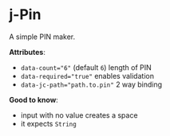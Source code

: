 # j-Pin

A simple PIN maker.

__Attributes__:
- `data-count="6"` (default `6`) length of PIN
- `data-required="true"` enables validation
- `data-jc-path="path.to.pin"` 2 way binding

__Good to know__:
- input with no value creates a space
- it expects `String`
